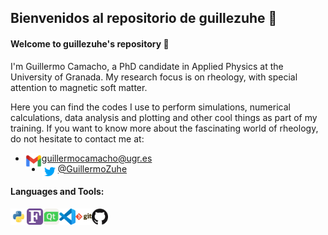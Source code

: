 ## Bienvenidos al repositorio de guillezuhe 👋
#### Welcome to guillezuhe's repository 👋

I'm Guillermo Camacho, a PhD candidate in Applied Physics at the University of Granada. My research focus is on rheology, with special attention to magnetic soft matter.

Here you can find the codes I use to perform simulations, numerical calculations, data analysis and plotting and other cool things as part of my training. If you want to know more about the fascinating world of rheology, do not hesitate to contact me at:

- [<img align="left" alt="Twitter" width="26px" src="https://raw.githubusercontent.com/github/explore/main/topics/gmail/gmail.png" />][email] guillermocamacho@ugr.es
- [<img align="left" alt="Twitter" width="26px" src="https://raw.githubusercontent.com/github/explore/main/topics/twitter/twitter.png" />][twitter][@GuillermoZuhe](https://twitter.com/GuillermoZuhe) 


#### Languages and Tools:

[<img align="left" alt="Python" width="26px" src="https://raw.githubusercontent.com/github/explore/e94815998e4e0713912fed477a1f346ec04c3da2/topics/python/python.png" />][python]
[<img align="left" alt="Fortran" width="26px" src="https://raw.githubusercontent.com/github/explore/main/topics/fortran/fortran.png" />][fortran]
[<img align="left" alt="Qt" width="26px" src="https://raw.githubusercontent.com/tandpfun/skill-icons/de91fca307a83d75fc5b1f6ce24540454acead41/icons/QT-Light.svg" />][Qt]
[<img align="left" alt="Visual Studio Code" width="26px" src="https://raw.githubusercontent.com/github/explore/80688e429a7d4ef2fca1e82350fe8e3517d3494d/topics/visual-studio-code/visual-studio-code.png" />][vscode]
[<img align="left" alt="Git" width="26px" src="https://raw.githubusercontent.com/github/explore/80688e429a7d4ef2fca1e82350fe8e3517d3494d/topics/git/git.png" />][git]
[<img align="left" alt="GitHub" width="26px" src="https://raw.githubusercontent.com/github/explore/78df643247d429f6cc873026c0622819ad797942/topics/github/github.png" />][github]


[email]: mailto:guillermocamacho@ugr.es
[twitter]: https://twitter.com/GuillermoZuhe


[python]: https://www.python.org/
[fortran]: https://fortran-lang.org/
[Qt]: https://doc.qt.io/
[git]: https://git-scm.com/
[github]: https://github.com/
[vscode]: https://code.visualstudio.com/

